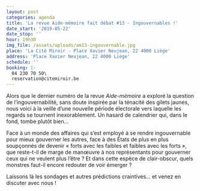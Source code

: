 ```yaml
---
layout: post
categories: agenda
title: 'La revue Aide-mémoire fait débat #13 - Ingouvernables !'
date_start: '2019-05-22'
date_stop: ''
hour: 19h30
img_file: /assets/uploads/am13-ingouvernable.jpg
place: 'La Cité Miroir - Place Xavier Neujean, 22 4000 Liège'
address: 'Place Xavier Neujean, 22 4000 Liège'
schedule: ''
booking: |-
  04 230 70 50\
  reservation@citemiroir.be
---
```

Alors que le dernier numéro de la revue _Aide-mémoire_ a exploré la question de l’ingouvernabilité, sans doute inspirée par la ténacité des gilets jaunes, nous voici à la veille d’une nouvelle période électorale vers laquelle les regards se tournent inexorablement. Un hasard de calendrier qui, dans le fond, tombe plutôt bien…  

Face à un monde des affaires qui s’est employé à se rendre ingouvernable pour mieux gouverner les autres, face à des États de plus en plus soupçonnés de devenir « forts avec les faibles et faibles avec les forts », que reste-t-il de marge de manœuvre à nos représentants pour gouverner ceux qui ne veulent plus l’être ?  Et dans cette espèce de clair-obscur, quels monstres faut-il encore redouter de voir émerger ?

Laissons là les sondages et autres prédictions craintives… et venez en discuter avec nous !

